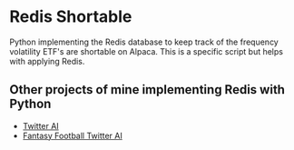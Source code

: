 # Redis Shortable
Python implementing the Redis database to keep track of the frequency volatility ETF's are shortable on Alpaca. This is a specific script but helps with applying Redis.

## Other projects of mine implementing Redis with Python
* [Twitter AI](https://github.com/abspen1/twitter-bot)
* [Fantasy Football Twitter AI](https://github.com/abspen1/Fantasy-Twitter)
